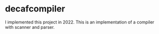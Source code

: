 # decafcompiler

I implemented this project in 2022. This is an implementation of a compiler with scanner and parser.
